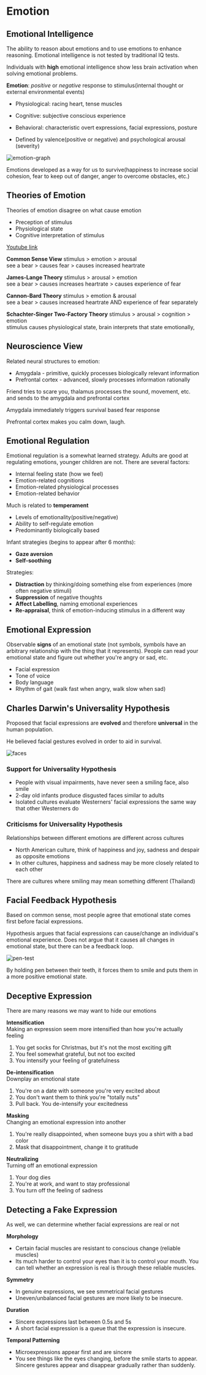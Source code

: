 # Emotion
## Emotional Intelligence
The ability to reason about emotions and to use emotions to enhance reasoning. Emotional intelligence is not tested by traditional IQ tests.

Individuals with **high** emotional intelligence show less brain activation when solving emotional problems.

**Emotion**: *positive* or *negative* response to stimulus(internal thought or external environmental events)
* Physiological: racing heart, tense muscles
* Cognitive: subjective conscious experience
* Behavioral: characteristic overt expressions, facial expressions, posture

* Defined by valence(positive or negative) and psychological arousal (severity)

![emotion-graph](emotion-graph.png)

Emotions developed as a way for us to survive(happiness to increase social cohesion, fear to keep out of danger, anger to overcome obstacles, etc.)

## Theories of Emotion
Theories of emotion disagree on what cause emotion
* Preception of stimulus
* Physiological state
* Cognitive interpretation of stimulus

[Youtube link](https://www.youtube.com/watch?v=kyxv0wZL29M)

**Common Sense View**
stimulus > emotion > arousal  
see a bear > causes fear > causes increased heartrate

**James-Lange Theory**
stimulus > arousal > emotion  
see a bear > causes increases heartrate > causes experience of fear

**Cannon-Bard Theory**
stimulus > emotion & arousal  
see a bear > causes increased heartrate AND experience of fear separately

**Schachter-Singer Two-Factory Theory**
stimulus > arousal > cognition > emotion  
stimulus causes physiological state, brain interprets that state emotionally,

## Neuroscience View
Related neural structures to emotion:
* Amygdala - primitive, quickly processes biologically relevant information
* Prefrontal cortex - advanced, slowly processes information rationally

Friend tries to scare you, thalamus processes the sound, movement, etc. and sends to the amygdala and prefrontal cortex

Amygdala immediately triggers survival based fear response  

Prefrontal cortex makes you calm down, laugh.

## Emotional Regulation
Emotional regulation is a somewhat learned strategy. Adults are good at regulating emotions, younger children are not. There are several factors:
* Internal feeling state (how we feel)
* Emotion-related cognitions
* Emotion-related physiological processes
* Emotion-related behavior

Much is related to **temperament**
* Levels of emotionality(positive/negative)
* Ability to self-regulate emotion
* Predominantly biologically based

Infant strategies (begins to appear after 6 months):
* **Gaze aversion**
* **Self-soothing**

Strategies:
* **Distraction** by thinking/doing something else from experiences (more often negative stimuli)
* **Suppression** of negative thoughts
* **Affect Labelling**, naming emotional experiences
* **Re-appraisal**, think of emotion-inducing stimulus in a different way

## Emotional Expression
Observable **signs** of an emotional state (not symbols, symbols have an arbitrary relationship with the thing that it represents). People can read your emotional state and figure out whether you're angry or sad, etc.
* Facial expression
* Tone of voice
* Body language
* Rhythm of gait (walk fast when angry, walk slow when sad)

## Charles Darwin's Universality Hypothesis
Proposed that facial expressions are **evolved** and therefore **universal** in the human population.

He believed facial gestures evolved in order to aid in survival.

![faces](faces.png)

### Support for Universality Hypothesis
* People with visual impairments, have never seen a smiling face, also smile
* 2-day old infants produce disgusted faces similar to adults
* Isolated cultures evaluate Westerners' facial expressions the same way that other Westerners do

### Criticisms for Universality Hypothesis
Relationships between different emotions are different across cultures
* North American culture, think of happiness and joy, sadness and despair as opposite emotions
* In other cultures, happiness and sadness may be more closely related to each other

There are cultures where smiling may mean something different (Thailand)

## Facial Feedback Hypothesis
Based on common sense, most people agree that emotional state comes first before facial expressions.

Hypothesis argues that facial expressions can cause/change an individual's emotional experience. Does not argue that it causes all changes in emotional state, but there can be a feedback loop.

![pen-test](pen-test.png)

By holding pen between their teeth, it forces them to smile and puts them in a more positive emotional state.

## Deceptive Expression
There are many reasons we may want to hide our emotions

**Intensification**  
Making an expression seem more intensified than how you're actually feeling
1. You get socks for Christmas, but it's not the most exciting gift
2. You feel somewhat grateful, but not too excited
3. You intensify your feeling of gratefulness

**De-intensification**  
Downplay an emotional state
1. You're on a date with someone you're very excited about
2. You don't want them to think you're "totally nuts"
3. Pull back. You de-intensify your excitedness

**Masking**  
Changing an emotional expression into another
1. You're really disappointed, when someone buys you a shirt with a bad color
2. Mask that disappointment, change it to gratitude

**Neutralizing**  
Turning off an emotional expression
1. Your dog dies
2. You're at work, and want to stay professional
3. You turn off the feeling of sadness

## Detecting a Fake Expression
As well, we can determine whether facial expressions are real or not

**Morphology**
* Certain facial muscles are resistant to conscious change (reliable muscles)
* Its much harder to control your eyes than it is to control your mouth. You can tell whether an expression is real is through these reliable muscles.

**Symmetry**
* In genuine expressions, we see smmetrical facial gestures
* Uneven/unbalanced facial gestures are more likely to be insecure.

**Duration**  
* Sincere expressions last between 0.5s and 5s
* A short facial expression is a queue that the expression is insecure.

**Temporal Patterning**  
* Microexpressions appear first and are sincere
* You see things like the eyes changing, before the smile starts to appear. Sincere gestures appear and disappear gradually rather than suddenly.

